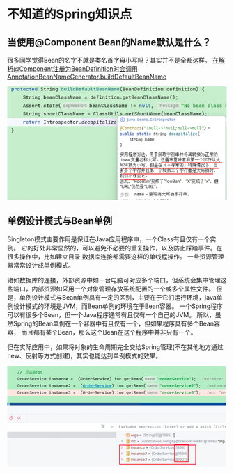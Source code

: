 # 不知道的Spring知识点

## 当使用@Component Bean的Name默认是什么？

很多同学觉得Bean的名字不就是类名首字母小写吗？其实并不是全都这样。
在解析@Component注册为BeanDefinition时会调用AnnotationBeanNameGenerator.buildDefaultBeanName

![img.png](img.png)

## 单例设计模式与Bean单例

Singleton模式主要作用是保证在Java应用程序中，一个Class有且仅有一个实例。
它的好处非常显然的，可以避免不必要的重复操作，以及防止踩踏事件。在很多操作中，比如建立目录 数据库连接都需要这样的单线程操作。
一些资源管理器常常设计成单例模式。

诸如数据库的连接，外部资源中如一台电脑可对应多个端口，但系统会集中管理这些端口，内部资源如采用一个对象管理存放系统配置的一个或多个属性文件。
但是，单例设计模式与Bean单例具有一定的区别，主要在于它们运行环境，java单例设计模式的环境是JVM，而Bean单例的环境在于Bean容器。
一个Spring程序可以有很多个Bean，但一个Java程序通常有且仅有一个自己的JVM。
所以，虽然Spring的Bean单例在一个容器中有且仅有一个，但如果程序具有多个Bean容器，
而且都有某个Bean，那么这个Bean在这个程序中并非只有一个。

但在实际应用中，如果将对象的生命周期完全交给Spring管理(不在其他地方通过new、反射等方式创建)，其实也能达到单例模式的效果。

![img_1.png](img_1.png)


